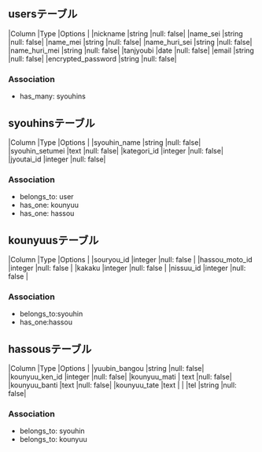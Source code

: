 ## usersテーブル

|Column                 |Type   |Options    |
|nickname               |string |null: false|
|name_sei               |string |null: false|
|name_mei               |string |null: false|
|name_huri_sei          |string |null: false|
|name_huri_mei          |string |null: false|
|tanjyoubi              |date   |null: false|
|email                  |string |null: false|
|encrypted_password     |string |null: false|
### Association
- has_many: syouhins
## syouhinsテーブル

|Column            |Type       |Options    |
|syouhin_name      |string     |null: false|
|syouhin_setumei   |text       |null: false|
|kategori_id       |integer    |null: false|
|jyoutai_id        |integer    |null: false|

### Association
- belongs_to: user
- has_one: kounyuu   
- has_one: hassou   

## kounyuusテーブル

|Column            |Type       |Options            |
|souryou_id        |integer    |null: false        |
|hassou_moto_id    |integer    |null: false        |
|kakaku            |integer    |null: false        |
|nissuu_id         |integer    |null: false        |

### Association
- belongs_to:syouhin
- has_one:hassou



## hassousテーブル
|Column                 |Type       |Options    |
|yuubin_bangou          |string     |null: false|
|kounyuu_ken_id         |integer    |null: false|
|kounyuu_mati           | text      |null: false|
|kounyuu_banti          |text       |null: false|
|kounyuu_tate           |text       |           |
|tel                    |string     |null: false|

### Association
- belongs_to: syouhin
- belongs_to: kounyuu